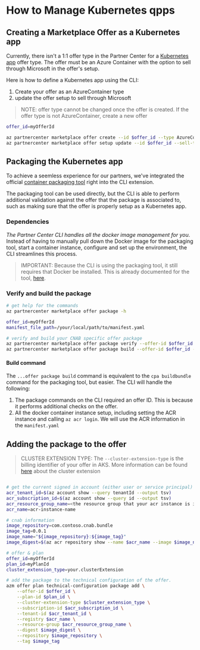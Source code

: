 # How to Manage Kubernetes qpps

## Creating a Marketplace Offer as a Kubernetes app

Currently, there isn't a 1:1 offer type in the Partner Center for a [Kubernetes app](https://learn.microsoft.com/en-us/azure/marketplace/azure-container-technical-assets-kubernetes?tabs=windows) offer type. The offer must be an Azure Container with the option to sell through Microsoft in the offer's setup. 

Here is how to define a Kubernetes app using the CLI:

1. Create your offer as an AzureContainer type
2. update the offer setup to sell through Microsoft

> NOTE: offer type cannot be changed once the offer is created. If the offer type is not AzureContainer, create a new offer

```bash
offer_id=myOfferId

az partnercenter marketplace offer create --id $offer_id --type AzureContainer --alias "My Offer Alias"
az partnercenter marketplace offer setup update --id $offer_id --sell-through-microsoft true

```

## Packaging the Kubernetes app

To achieve a seemless experience for our partners, we've integrated the official [container packaging tool](https://learn.microsoft.com/en-us/azure/marketplace/azure-container-technical-assets-kubernetes?tabs=linux#manually-run-the-packaging-tool) right into the CLI extension.

The packaging tool can be used directly, but the CLI is able to perform additional validation against the offer that the package is associated to, such as making sure that the offer is properly setup as a Kubernetes app.

### Dependencies

*The Partner Center CLI handles all the docker image management for you*. Instead of having to manually pull down the Docker image for the packaging tool, start a container instance, configure and set up the environment, the CLI streamlines this process.


> IMPORTANT: Because the CLI is using the packaging tool, it still requires that Docker be installed. This is already documented for the tool, [here](https://learn.microsoft.com/en-us/azure/marketplace/azure-container-technical-assets-kubernetes?tabs=linux#manually-run-the-packaging-tool).


### Verify and build the package

```bash
# get help for the commands
az partnercenter marketplace offer package -h

offer_id=myOfferId
manifest_file_path=/your/local/path/to/manifest.yaml

# verify and build your CNAB specific offer package
az partnercenter marketplace offer package verify --offer-id $offer_id --manifest-file $manifest_file_path
az partnercenter marketplace offer package build --offer-id $offer_id --manifest-file $manifest_file_path
```

#### Build command

The `...offer package build` command is equivalent to the `cpa buildbundle` command for the packaging tool, but easier. The CLI will handle the following:

1. The package commands on the CLI required an offer ID. This is because it performs additional checks on the offer.
2. All the docker container instance setup, including setting the ACR instance and calling `az acr login`. We will use the ACR information in the `manifest.yaml`

## Adding the package to the offer

> CLUSTER EXTENSION TYPE: The `--cluster-extension-type` is the billing identifier of your offer in AKS. More information can be found
> [here](https://learn.microsoft.com/en-us/azure/aks/cluster-extensions#usage-of-cluster-extensions) about the cluster extension


```bash

# get the current signed in account (either user or service principal)
acr_tenant_id=$(az account show --query tenantId --output tsv)
acr_subscription_id=$(az account show --query id --output tsv)
acr_resource_group_name=<the resource group that your acr instance is in>
acr_name=acr-instance-name

# cnab information
image_repository=com.contoso.cnab.bundle
image_tag=0.0.1
image_name="${image_repository}:${image_tag}"
image_digest=$(az acr repository show --name $acr_name --image $image_name --query digest --output tsv)

# offer & plan
offer_id=myOfferId
plan_id=myPlanId
cluster_extension_type=your.clusterExtension

# add the package to the technical configuration of the offer.
azm offer plan technical-configuration package add \
    --offer-id $offer_id \
    --plan-id $plan_id \
    --cluster-extension-type $cluster_extension_type \
    --subscription-id $acr_subscription_id \
    --tenant-id $acr_tenant_id \
    --registry $acr_name \
    --resource-group $acr_resource_group_name \
    --digest $image_digest \
    --repository $image_repository \
    --tag $image_tag
```